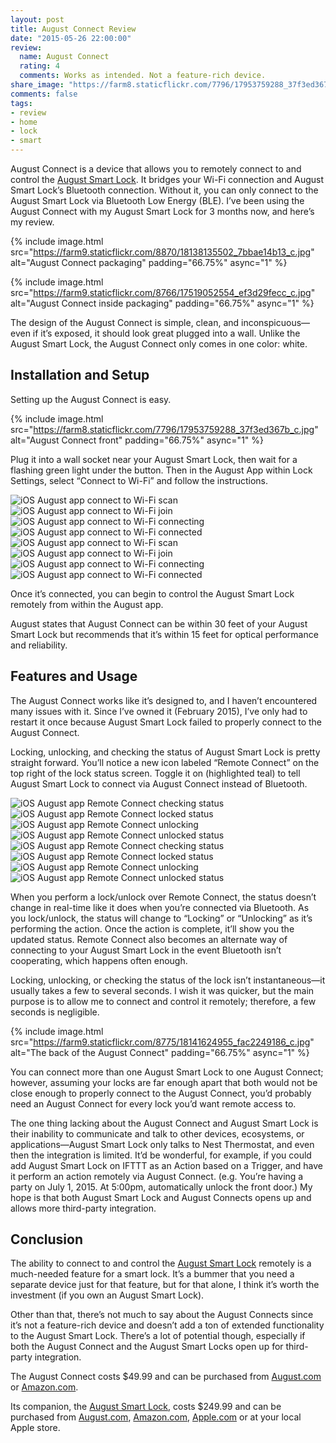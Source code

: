 ```yaml
---
layout: post
title: August Connect Review
date: "2015-05-26 22:00:00"
review:
  name: August Connect
  rating: 4
  comments: Works as intended. Not a feature-rich device.
share_image: "https://farm8.staticflickr.com/7796/17953759288_37f3ed367b_c.jpg"
comments: false
tags:
- review
- home
- lock
- smart
---
```


August Connect is a device that allows you to remotely connect to and control the [August Smart Lock](/blog/august-smart-lock/). It bridges your Wi-Fi connection and August Smart Lock’s Bluetooth connection. Without it, you can only connect to the August Smart Lock via Bluetooth Low Energy (BLE). I’ve been using the August Connect with my August Smart Lock for 3 months now, and here’s my review.

<!--more-->

{% include image.html src="https://farm9.staticflickr.com/8870/18138135502_7bbae14b13_c.jpg" alt="August Connect packaging" padding="66.75%" async="1" %}

{% include image.html src="https://farm9.staticflickr.com/8766/17519052554_ef3d29fecc_c.jpg" alt="August Connect inside packaging" padding="66.75%" async="1" %}

The design of the August Connect is simple, clean, and inconspicuous—even if it’s exposed, it should look great plugged into a wall. Unlike the August Smart Lock, the August Connect only comes in one color: white.

## Installation and Setup

Setting up the August Connect is easy.

{% include image.html src="https://farm8.staticflickr.com/7796/17953759288_37f3ed367b_c.jpg" alt="August Connect front" padding="66.75%" async="1" %}

Plug it into a wall socket near your August Smart Lock, then wait for a flashing green light under the button. Then in the August App within Lock Settings, select “Connect to Wi-Fi” and follow the instructions.

<div class="flickity--images js-flickity"
  data-flickity-options='{ "imagesLoaded": true, "percentPosition": false, "pageDots": false }'>
  <img data-aload="https://farm9.staticflickr.com/8856/18141612415_f0915f8e57_c.jpg" alt="iOS August app connect to Wi-Fi scan">
  <img data-aload="https://farm8.staticflickr.com/7768/18138110422_f4b1544803_c.jpg" alt="iOS August app connect to Wi-Fi join">
  <img data-aload="https://farm9.staticflickr.com/8843/17953912530_2f9753c965_c.jpg" alt="iOS August app connect to Wi-Fi connecting">
  <img data-aload="https://farm8.staticflickr.com/7752/17955380539_d26dbf5913_c.jpg" alt="iOS August app connect to Wi-Fi connected">
</div>
<noscript>
  <div class="flickity--images js-flickity">
    <img src="https://farm9.staticflickr.com/8856/18141612415_f0915f8e57_c.jpg" alt="iOS August app connect to Wi-Fi scan">
    <img src="https://farm8.staticflickr.com/7768/18138110422_f4b1544803_c.jpg" alt="iOS August app connect to Wi-Fi join">
    <img src="https://farm9.staticflickr.com/8843/17953912530_2f9753c965_c.jpg" alt="iOS August app connect to Wi-Fi connecting">
    <img src="https://farm8.staticflickr.com/7752/17955380539_d26dbf5913_c.jpg" alt="iOS August app connect to Wi-Fi connected">
  </div>
</noscript>

Once it’s connected, you can begin to control the August Smart Lock remotely from within the August app.

August states that August Connect can be within 30 feet of your August Smart Lock but recommends that it’s within 15 feet for optical performance and reliability.

## Features and Usage

The August Connect works like it’s designed to, and I haven’t encountered many issues with it. Since I’ve owned it (February 2015), I’ve only had to restart it once because August Smart Lock failed to properly connect to the August Connect.

Locking, unlocking, and checking the status of August Smart Lock is pretty straight forward. You’ll notice a new icon labeled “Remote Connect” on the top right of the lock status screen. Toggle it on (highlighted teal) to tell August Smart Lock to connect via August Connect instead of Bluetooth.

<div class="flickity--images js-flickity"
  data-flickity-options='{ "imagesLoaded": true, "percentPosition": false, "pageDots": false }'>
  <img data-aload="https://farm8.staticflickr.com/7788/17521056293_1d26e48c75_c.jpg" alt="iOS August app Remote Connect checking status">
  <img data-aload="https://farm8.staticflickr.com/7778/18117025696_87ec21174a_c.jpg" alt="iOS August app Remote Connect locked status">
  <img data-aload="https://farm9.staticflickr.com/8870/17956357389_9db5bd3976_c.jpg" alt="iOS August app Remote Connect unlocking">
  <img data-aload="https://farm9.staticflickr.com/8759/17954889170_d331643036_c.jpg" alt="iOS August app Remote Connect unlocked status">
</div>
<noscript>
  <div class="flickity--images js-flickity">
    <img src="https://farm8.staticflickr.com/7788/17521056293_1d26e48c75_c.jpg" alt="iOS August app Remote Connect checking status">
    <img src="https://farm8.staticflickr.com/7778/18117025696_87ec21174a_c.jpg" alt="iOS August app Remote Connect locked status">
    <img src="https://farm9.staticflickr.com/8870/17956357389_9db5bd3976_c.jpg" alt="iOS August app Remote Connect unlocking">
    <img src="https://farm9.staticflickr.com/8759/17954889170_d331643036_c.jpg" alt="iOS August app Remote Connect unlocked status">
  </div>
</noscript>

When you perform a lock/unlock over Remote Connect, the status doesn’t change in real-time like it does when you’re connected via Bluetooth. As you lock/unlock, the status will change to “Locking” or “Unlocking” as it’s performing the action. Once the action is complete, it’ll show you the updated status. Remote Connect also becomes an alternate way of connecting to your August Smart Lock in the event Bluetooth isn’t cooperating, which happens often enough.

Locking, unlocking, or checking the status of the lock isn’t instantaneous—it usually takes a few to several seconds. I wish it was quicker, but the main purpose is to allow me to connect and control it remotely; therefore, a few seconds is negligible.

{% include image.html src="https://farm9.staticflickr.com/8775/18141624955_fac2249186_c.jpg" alt="The back of the August Connect" padding="66.75%" async="1" %}

You can connect more than one August Smart Lock to one August Connect; however, assuming your locks are far enough apart that both would not be close enough to properly connect to the August Connect, you’d probably need an August Connect for every lock you’d want remote access to.

The one thing lacking about the August Connect and August Smart Lock is their inability to communicate and talk to other devices, ecosystems, or applications—August Smart Lock only talks to Nest Thermostat, and even then the integration is limited. It’d be wonderful, for example, if you could add August Smart Lock on IFTTT as an Action based on a Trigger, and have it perform an action remotely via August Connect. (e.g. You’re having a party on July 1, 2015. At 5:00pm, automatically unlock the front door.) My hope is that both August Smart Lock and August Connects opens up and allows more third-party integration.

## Conclusion

The ability to connect to and control the [August Smart Lock](/blog/august-smart-lock/) remotely is a much-needed feature for a smart lock. It’s a bummer that you need a separate device just for that feature, but for that alone, I think it’s worth the investment (if you own an August Smart Lock).

Other than that, there’s not much to say about the August Connects since it’s not a feature-rich device and doesn’t add a ton of extended functionality to the August Smart Lock. There’s a lot of potential though, especially if both the August Connect and the August Smart Locks open up for third-party integration.

The August Connect costs $49.99 and can be purchased from [August.com](http://august.com) or [Amazon.com](http://www.amazon.com/August-Connect-Secure-Remote-Access/dp/B00RPM6UZA/?tag=jonsuhcom-20).

Its companion, the [August Smart Lock](/blog/august-smart-lock/), costs $249.99 and can be purchased from [August.com](http://august.com), [Amazon.com](http://www.amazon.com/August-Smart-Lock-Bluetooth-Enabled/dp/B00OHY14CS/?tag=jonsuhcom-20), [Apple.com](http://store.apple.com/us/product/HF6U2LL/A/august-smart-lock?fnode=0001050701) or at your local Apple store.